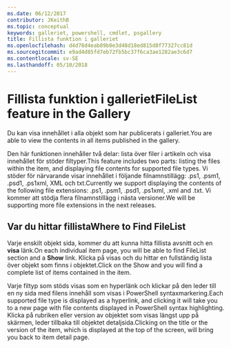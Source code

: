 ```yaml
---
ms.date: 06/12/2017
contributor: JKeithB
ms.topic: conceptual
keywords: galleriet, powershell, cmdlet, psgallery
title: Fillista funktion i galleriet
ms.openlocfilehash: d4d78d4eab89b0e3d48d18ed815d8f77327cc81d
ms.sourcegitcommit: e9ad4d85fd7eb72fb5bc37f6ca3ae1282ae3c6d7
ms.contentlocale: sv-SE
ms.lasthandoff: 05/10/2018
---
```

# <a name="filelist-feature-in-the-gallery"></a><span data-ttu-id="6cedc-103">Fillista funktion i galleriet</span><span class="sxs-lookup"><span data-stu-id="6cedc-103">FileList feature in the Gallery</span></span>

<span data-ttu-id="6cedc-104">Du kan visa innehållet i alla objekt som har publicerats i galleriet.</span><span class="sxs-lookup"><span data-stu-id="6cedc-104">You are able to view the contents in all items published in the gallery.</span></span>

<span data-ttu-id="6cedc-105">Den här funktionen innehåller två delar: lista över filer i artikeln och visa innehållet för stöder filtyper.</span><span class="sxs-lookup"><span data-stu-id="6cedc-105">This feature includes two parts: listing the files within the item, and displaying file contents for supported file types.</span></span> <span data-ttu-id="6cedc-106">Vi stöder för närvarande visar innehållet i följande filnamnstillägg: .ps1, .psm1, .psd1, .ps1xml, XML och txt.</span><span class="sxs-lookup"><span data-stu-id="6cedc-106">Currently we support displaying the contents of the following file extensions: .ps1, .psm1, .psd1, .ps1xml, .xml and .txt.</span></span> <span data-ttu-id="6cedc-107">Vi kommer att stödja flera filnamnstillägg i nästa versioner.</span><span class="sxs-lookup"><span data-stu-id="6cedc-107">We will be supporting more file extensions in the next releases.</span></span>

## <a name="where-to-find-filelist"></a><span data-ttu-id="6cedc-108">Var du hittar fillista</span><span class="sxs-lookup"><span data-stu-id="6cedc-108">Where to Find FileList</span></span>

<span data-ttu-id="6cedc-109">Varje enskilt objekt sida, kommer du att kunna hitta fillista avsnitt och en **visa** länk.</span><span class="sxs-lookup"><span data-stu-id="6cedc-109">On each individual item page, you will be able to find FileList section and a **Show** link.</span></span> <span data-ttu-id="6cedc-110">Klicka på visas och du hittar en fullständig lista över objekt som finns i objektet.</span><span class="sxs-lookup"><span data-stu-id="6cedc-110">Click on the Show and you will find a complete list of items contained in the item.</span></span>

<span data-ttu-id="6cedc-111">Varje filtyp som stöds visas som en hyperlänk och klickar på den leder till en ny sida med filens innehåll som visas i PowerShell syntaxmarkering.</span><span class="sxs-lookup"><span data-stu-id="6cedc-111">Each supported file type is displayed as a hyperlink, and clicking it will take you to a new page with file contents displayed in PowerShell syntax highlighting.</span></span> <span data-ttu-id="6cedc-112">Klicka på rubriken eller version av objektet som visas längst upp på skärmen, leder tillbaka till objektet detaljsida.</span><span class="sxs-lookup"><span data-stu-id="6cedc-112">Clicking on the title or the version of the item, which is displayed at the top of the screen, will bring you back to item detail page.</span></span>